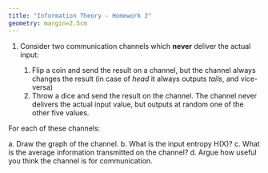 ```yaml
---
title: "Information Theory - Homework 2"
geometry: margin=2.5cm
---
```


1. Consider two communication channels which **never** deliver the actual input:

    1. Flip a coin and send the result on a channel, but the channel always changes
the result (in case of *head* it always outputs *tails*, and vice-versa)
    2. Throw a dice and send the result on the channel. The channel never
delivers the actual input value, but outputs at random one of the other five values.

For each of these channels:

   a. Draw the graph of the channel.
   b. What is the input entropy H(X)?
   c. What is the average information transmitted on the channel?
   d. Argue how useful you think the channel is for communication.

